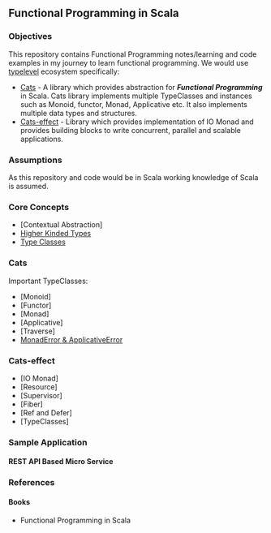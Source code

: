 ## Functional Programming in Scala

### Objectives
This repository contains Functional Programming notes/learning and code examples in my journey to learn functional programming. We would use [typelevel](https://typelevel.org/) ecosystem specifically:
* [Cats](https://typelevel.org/cats/index.html) - A library which provides abstraction for ***Functional Programming*** in Scala. Cats library implements multiple TypeClasses and instances such as Monoid, functor, Monad, Applicative etc. It also implements multiple data types and structures.
* [Cats-effect](https://typelevel.org/cats-effect/) - Library which provides implementation of IO Monad and provides building blocks to write concurrent, parallel and scalable applications. 

### Assumptions
As this repository and code would be in Scala working knowledge of Scala is assumed.

### Core Concepts
* [Contextual Abstraction]
* [Higher Kinded Types](https://github.com/satishThakur/functional-programming/blob/main/docs/HKT.md)
* [Type Classes](https://github.com/satishThakur/functional-programming/blob/main/docs/TypeClasses.md)

### Cats
Important TypeClasses:
* [Monoid]
* [Functor]
* [Monad]
* [Applicative]
* [Traverse]
* [MonadError & ApplicativeError](https://github.com/satishThakur/functional-programming/blob/main/docs/cats/MonadError.md)

### Cats-effect
* [IO Monad]
* [Resource]
* [Supervisor]
* [Fiber]
* [Ref and Defer]
* [TypeClasses]

### Sample Application
#### REST API Based Micro Service

### References
#### Books
* Functional Programming in Scala

